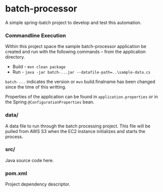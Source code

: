 # batch-processor

A simple spring-batch project to develop and test this automation.

### Commandline Execution

Within this project space the sample batch-processor application be created and run with the following commands &ndash; from the application directory.

- Build - `mvn clean package`
- Run - `java -jar batch-...jar --datafile-path=..\sample-data.cs`

`batch-...` indicates the version or `mvn` build.finalname has been changed since the time of this writting.

Properties of the application can be found in `application.properties` or in the Spring `@ConfigurationProperties` bean.

### data/

A data file to run through the batch processing project.  This file will be pulled from AWS S3 when the EC2 instance initializes and starts the process.

### src/

Java source code here.

### pom.xml

Project dependency descriptor.